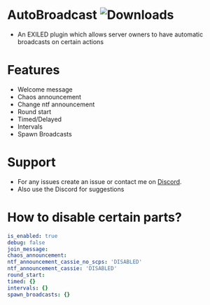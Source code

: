 # AutoBroadcast ![Downloads](https://img.shields.io/github/downloads/Misfiy/AutoBroadcast/total)
* An EXILED plugin which allows server owners to have automatic broadcasts on certain actions

# Features
* Welcome message
* Chaos announcement
* Change ntf announcement
* Round start
* Timed/Delayed
* Intervals
* Spawn Broadcasts

# Support
* For any issues create an issue or contact me on [Discord](https://discord.gg/RYzahv3vfC).
* Also use the Discord for suggestions

# How to disable certain parts?
```yml
is_enabled: true
debug: false
join_message:
chaos_announcement:
ntf_announcement_cassie_no_scps: 'DISABLED'
ntf_announcement_cassie: 'DISABLED'
round_start:
timed: {}
intervals: {}
spawn_broadcasts: {}
```
